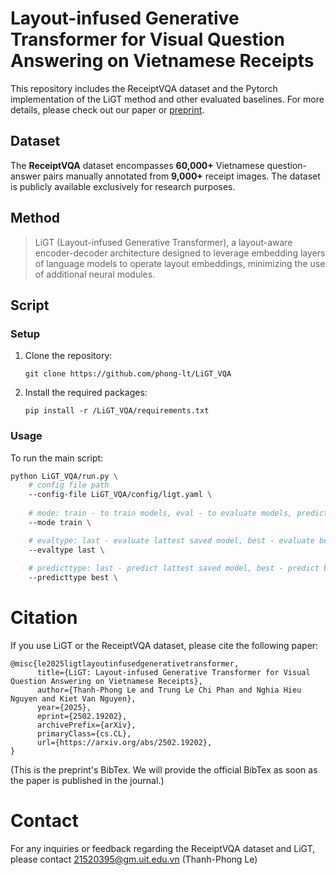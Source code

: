 # Layout-infused Generative Transformer for Visual Question Answering on Vietnamese Receipts

This repository includes the ReceiptVQA dataset and the Pytorch implementation of the LiGT method and other evaluated baselines. For more details, please check out our paper or [preprint](https://arxiv.org/abs/2502.19202).

## Dataset

The **ReceiptVQA** dataset encompasses **60,000+** Vietnamese question-answer pairs manually annotated from **9,000+** receipt images. The dataset is publicly available exclusively for research purposes.

## Method

> LiGT (Layout-infused Generative Transformer), a layout-aware encoder-decoder architecture designed to leverage embedding layers of language models to operate layout embeddings, minimizing the use of additional neural modules.

## Script

### Setup

1. Clone the repository:
    ```
    git clone https://github.com/phong-lt/LiGT_VQA
    ```
2. Install the required packages:
    ```
    pip install -r /LiGT_VQA/requirements.txt
    ```

### Usage

To run the main script:
```bash
python LiGT_VQA/run.py \
	# config file path
	--config-file LiGT_VQA/config/ligt.yaml \
 
	# mode: train - to train models, eval - to evaluate models, predict - to predict trained models
	--mode train \

	# evaltype: last - evaluate lattest saved model, best - evaluate best-score saved model 
	--evaltype last \
	
	# predicttype: last - predict lattest saved model, best - predict best-score saved model 
	--predicttype best \
```

# Citation

If you use LiGT or the ReceiptVQA dataset, please cite the following paper:

```
@misc{le2025ligtlayoutinfusedgenerativetransformer,
      title={LiGT: Layout-infused Generative Transformer for Visual Question Answering on Vietnamese Receipts}, 
      author={Thanh-Phong Le and Trung Le Chi Phan and Nghia Hieu Nguyen and Kiet Van Nguyen},
      year={2025},
      eprint={2502.19202},
      archivePrefix={arXiv},
      primaryClass={cs.CL},
      url={https://arxiv.org/abs/2502.19202}, 
}
```
(This is the preprint's BibTex. We will provide the official BibTex as soon as the paper is published in the journal.)
# Contact

For any inquiries or feedback regarding the ReceiptVQA dataset and LiGT, please contact [21520395@gm.uit.edu.vn](mailto:21520395@gm.uit.edu.vn) (Thanh-Phong Le)